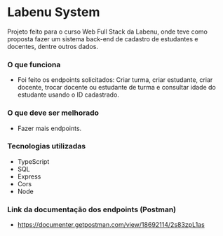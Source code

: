 # Labenu System

Projeto feito para o curso Web Full Stack da Labenu, onde teve como proposta fazer um sistema back-end de cadastro de estudantes e docentes, dentre outros dados.

### O que funciona
- Foi feito os endpoints solicitados: Criar turma, criar estudante, criar docente, trocar docente ou estudante de turma e consultar idade do estudante usando o ID cadastrado.

### O que deve ser melhorado
- Fazer mais endpoints.

### Tecnologias utilizadas
- TypeScript
- SQL
- Express
- Cors
- Node

### Link da documentação dos endpoints (Postman)

- https://documenter.getpostman.com/view/18692114/2s83zpL1as
